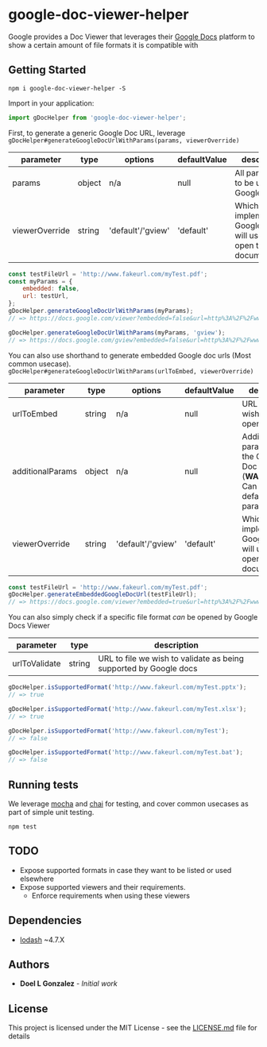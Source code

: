 # google-doc-viewer-helper

Google provides a Doc Viewer that leverages their [Google Docs](https://www.google.com/docs/about/) platform
to show a certain amount of file formats it is compatible with

## Getting Started

```
npm i google-doc-viewer-helper -S
```

Import in your application:
```javascript
import gDocHelper from 'google-doc-viewer-helper';
```

First, to generate a generic Google Doc URL, leverage
`gDocHelper#generateGoogleDocUrlWithParams(params, viewerOverride)`

| parameter      | type   | options           | defaultValue | description                                                           |
|----------------|--------|-------------------|--------------|-----------------------------------------------------------------------|
| params         | object | n/a               | null         | All parameters to be used in a Google Doc url                         |
| viewerOverride | string | 'default'/'gview' | 'default'    | Which viewer implementation Google Docs will use to open the document |

```javascript
const testFileUrl = 'http://www.fakeurl.com/myTest.pdf';
const myParams = {
    embedded: false,
    url: testUrl,
};
gDocHelper.generateGoogleDocUrlWithParams(myParams);
// => https://docs.google.com/viewer?embedded=false&url=http%3A%2F%2Fwww.fakeurl.com%2FmyTest.pdf

gDocHelper.generateGoogleDocUrlWithParams(myParams, 'gview');
// => https://docs.google.com/gview?embedded=false&url=http%3A%2F%2Fwww.fakeurl.com%2FmyTest.pdf
```

You can also use shorthand to generate embedded Google doc urls (Most common usecase).
`gDocHelper#generateGoogleDocUrlWithParams(urlToEmbed, viewerOverride)`

| parameter        | type   | options           | defaultValue | description                                                                                 |
|------------------|--------|-------------------|--------------|---------------------------------------------------------------------------------------------|
| urlToEmbed       | string | n/a               | null         | URL to file we wish viewer to open                                                          |
| additionalParams | object | n/a               | null         | Additional parameters for the Google Doc URL <br> (**WARNING**: Can override default params)    |                 
| viewerOverride   | string | 'default'/'gview' | 'default'    | Which viewer implementation Google Docs will use to open the document                       |
```javascript
const testFileUrl = 'http://www.fakeurl.com/myTest.pdf';
gDocHelper.generateEmbeddedGoogleDocUrl(testFileUrl);
// => https://docs.google.com/viewer?embedded=true&url=http%3A%2F%2Fwww.fakeurl.com%2FmyTest.pdf
```

You can also simply check if a specific file format _can_ be opened by Google Docs Viewer

| parameter        | type   | description                                                        |
|------------------|--------|--------------------------------------------------------------------|
| urlToValidate    | string | URL to file we wish to validate as being supported by Google docs  |

```javascript
gDocHelper.isSupportedFormat('http://www.fakeurl.com/myTest.pptx');
// => true

gDocHelper.isSupportedFormat('http://www.fakeurl.com/myTest.xlsx');
// => true

gDocHelper.isSupportedFormat('http://www.fakeurl.com/myTest');
// => false

gDocHelper.isSupportedFormat('http://www.fakeurl.com/myTest.bat');
// => false
```


## Running tests
We leverage [mocha](https://mochajs.org/) and [chai](http://www.chaijs.com/) for testing, and cover common usecases as 
part of simple unit testing.
```
npm test
```

## TODO
* Expose supported formats in case they want to be listed or used elsewhere
* Expose supported viewers and their requirements.
  * Enforce requirements when using these viewers

## Dependencies
* [lodash](https://github.com/lodash/lodash) ~4.7.X
## Authors

* **Doel L Gonzalez** - *Initial work*

## License

This project is licensed under the MIT License - see the [LICENSE.md](LICENSE.md) file for details

